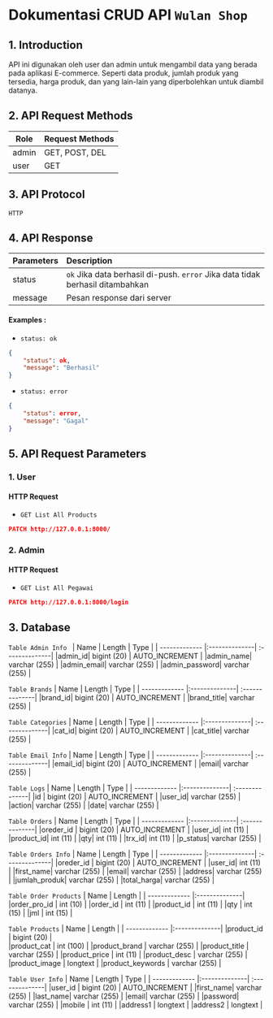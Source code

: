 # Dokumentasi CRUD API `Wulan Shop`
## 1. Introduction
API ini digunakan oleh user dan admin untuk mengambil data yang berada pada aplikasi E-commerce. Seperti data produk, jumlah produk yang tersedia, harga produk, dan yang lain-lain yang diperbolehkan untuk diambil datanya. 

## 2. API Request Methods
| Role    |  Request Methods  |
| ------------- |:--------------|
|admin| GET, POST, DEL |
|user| GET |


## 3. API Protocol
`HTTP`

## 4. API Response
| Parameters    |  Description  |
| ------------- |:--------------|
|status| `ok` Jika data berhasil di-push. `error` Jika data tidak berhasil ditambahkan|
|message| Pesan response dari server|
#### Examples :
- `status: ok`
```json
{
    "status": ok,
    "message": "Berhasil"
}
```

- `status: error`
```json
{
    "status": error,
    "message": "Gagal"
}
```

## 5. API Request Parameters
### 1. User
#### HTTP Request 
- `GET List All Products` 
```json
PATCH http://127.0.0.1:8000/
```
### 2. Admin
#### HTTP Request 
- `GET List All Pegawai` 
```json
PATCH http://127.0.0.1:8000/login
```
## 3. Database
`Table Admin Info `
| Name    |  Length  | Type  |
| ------------- |:--------------| :--------------|
|admin_id| bigint (20) | AUTO_INCREMENT |
|admin_name| varchar (255) |
|admin_email| varchar (255) |
|admin_password| varchar (255) |


`Table Brands`
| Name    |  Length  | Type  |
| ------------- |:--------------| :--------------|
|brand_id| bigint (20) | AUTO_INCREMENT |
|brand_title| varchar (255) |


`Table Categories`
| Name    |  Length  | Type  |
| ------------- |:--------------| :--------------|
|cat_id| bigint (20) | AUTO_INCREMENT |
|cat_title| varchar (255) | 


`Table Email Info`
| Name    |  Length  | Type  |
| ------------- |:--------------| :--------------|
|email_id| bigint (20) | AUTO_INCREMENT |
|email| varchar (255) |


`Table Logs`
| Name    |  Length  | Type  |
| ------------- |:--------------| :--------------|
|id | bigint (20) | AUTO_INCREMENT |
|user_id| varchar (255) |
|action| varchar (255) |
|date| varchar (255) |


`Table Orders`
| Name    |  Length  | Type  |
| ------------- |:--------------| :--------------|
|oreder_id | bigint (20) | AUTO_INCREMENT |
|user_id| int (11) |
|product_id| int (11) |
|qty| int (11) |
|trx_id| int (11) |
|p_status| varchar (255) |


`Table Orders Info`
| Name    |  Length  | Type  |
| ------------- |:--------------| :--------------|
|oreder_id | bigint (20) | AUTO_INCREMENT |
|user_id| int (11) |
|first_name| varchar (255) |
|email| varchar (255) |
|address| varchar (255) |
|jumlah_produk| varchar (255) |
|total_harga| varchar (255) |


`Table Order Products`
| Name    |  Length  |
| ------------- |:--------------| 
|order_pro_id | int (10) | 
|order_id | int (11) |
|product_id | int (11) | 
|qty | int (15) | 
|jml | int (15) | 


`Table Products`
| Name    |  Length  | 
| ------------- |:--------------| 
|product_id | bigint (20) |  
|product_cat | int (100) | 
|product_brand | varchar (255) | 
|product_title | varchar (255) | 
|product_price | int (11) | 
|product_desc | varchar (255) |
|product_image | longtext |
|product_keywords | varchar (255) |


`Table User Info`
| Name    |  Length  | Type  |
| ------------- |:--------------| :--------------| 
|user_id | bigint (20) | AUTO_INCREMENT |
|first_name| varchar (255) |
|last_name| varchar (255) |
|email| varchar (255) |
|password| varchar (255) |
|mobile | int (11) |
|address1 | longtext |
|address2 | longtext |
